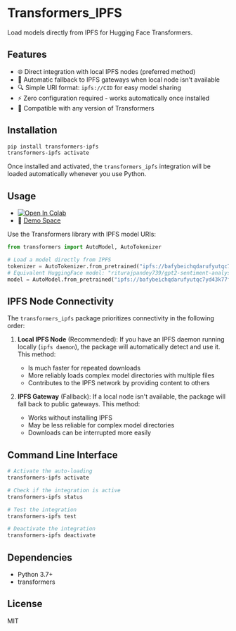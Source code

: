 # Transformers_IPFS

Load models directly from IPFS for Hugging Face Transformers.

## Features

- 🌐 Direct integration with local IPFS nodes (preferred method)
- 🔄 Automatic fallback to IPFS gateways when local node isn't available
- 🔍 Simple URI format: `ipfs://CID` for easy model sharing
- ⚡ Zero configuration required - works automatically once installed
- 🧩 Compatible with any version of Transformers

## Installation

```bash
pip install transformers-ipfs
transformers-ipfs activate
```

Once installed and activated, the `transformers_ipfs` integration will be loaded automatically whenever you use Python.

## Usage

- [![Open In Colab](https://colab.research.google.com/assets/colab-badge.svg)](https://colab.research.google.com/github/alexbakers/transformers_ipfs/blob/main/examples/colab/transformers_ipfs_example.ipynb)
- 🤗 [Demo Space](https://huggingface.co/spaces/alexbakers/transformers_ipfs)

Use the Transformers library with IPFS model URIs:

```python
from transformers import AutoModel, AutoTokenizer

# Load a model directly from IPFS
tokenizer = AutoTokenizer.from_pretrained("ipfs://bafybeichqdarufyutqc7yd43k77fkxbmeuhhetbihd3g32ghcqvijp6fxi")
# Equivalent HuggingFace model: "riturajpandey739/gpt2-sentiment-analysis-tweets"
model = AutoModel.from_pretrained("ipfs://bafybeichqdarufyutqc7yd43k77fkxbmeuhhetbihd3g32ghcqvijp6fxi")
```

## IPFS Node Connectivity

The `transformers_ipfs` package prioritizes connectivity in the following order:

1. **Local IPFS Node** (Recommended): If you have an IPFS daemon running locally (`ipfs daemon`),
   the package will automatically detect and use it. This method:

   - Is much faster for repeated downloads
   - More reliably loads complex model directories with multiple files
   - Contributes to the IPFS network by providing content to others

2. **IPFS Gateway** (Fallback): If a local node isn't available, the package will fall back to
   public gateways. This method:
   - Works without installing IPFS
   - May be less reliable for complex model directories
   - Downloads can be interrupted more easily

## Command Line Interface

```bash
# Activate the auto-loading
transformers-ipfs activate

# Check if the integration is active
transformers-ipfs status

# Test the integration
transformers-ipfs test

# Deactivate the integration
transformers-ipfs deactivate
```

## Dependencies

- Python 3.7+
- transformers

## License

MIT
